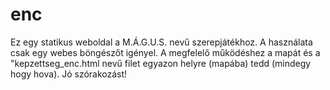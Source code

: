 # enc

Ez egy statikus weboldal a M.Á.G.U.S. nevű szerepjátékhoz. A használata csak egy webes böngészőt igényel. A megfelelő működéshez a mapát és a "kepzettseg_enc.html nevű filet egyazon helyre (mapába) tedd (mindegy hogy hova). Jó szórakozást!
